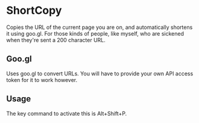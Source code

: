 # ShortCopy
Copies the URL of the current page you are on, and automatically shortens it using goo.gl.
For those kinds of people, like myself, who are sickened when they're sent a 200 character URL.

## Goo.gl
Uses goo.gl to convert URLs. You will have to provide your own API access token for it to work however.

## Usage
The key command to activate this is Alt+Shift+P.
